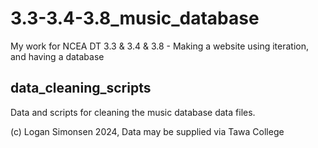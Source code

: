 # 3.3-3.4-3.8_music_database
My work for NCEA DT 3.3 &amp; 3.4 &amp; 3.8 - Making a website using iteration, and having a database

## data_cleaning_scripts
Data and scripts for cleaning the music database data files.


(c) Logan Simonsen 2024, Data may be supplied via Tawa College
